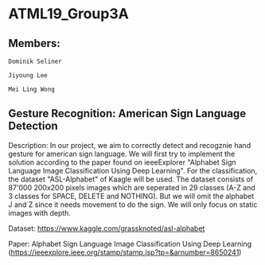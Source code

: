 # ATML19_Group3A
## Members:
```
Dominik Seliner

Jiyoung Lee

Mei Ling Wong
```
## Gesture Recognition: American Sign Language Detection
Description: In our project, we aim to correctly detect and recogznie 
hand gesture for american sign language. We will first try to implement 
the solution according to the paper found on ieeeExplorer "Alphabet 
Sign Language Image Classification Using Deep Learning". 
For the classification, the dataset "ASL-Alphabet" of Kaagle will be used. 
The dataset consists of 87'000 200x200 pixels images which are seperated 
in 29 classes (A-Z and 3 classes for SPACE, DELETE and NOTHING). 
But we will omit the alphabet J and Z since it needs movement to do the 
sign. We will only focus on static images with depth.

Dataset: https://www.kaggle.com/grassknoted/asl-alphabet

Paper: Alphabet Sign Language Image Classification Using Deep Learning 
(https://ieeexplore.ieee.org/stamp/stamp.jsp?tp=&arnumber=8650241)
